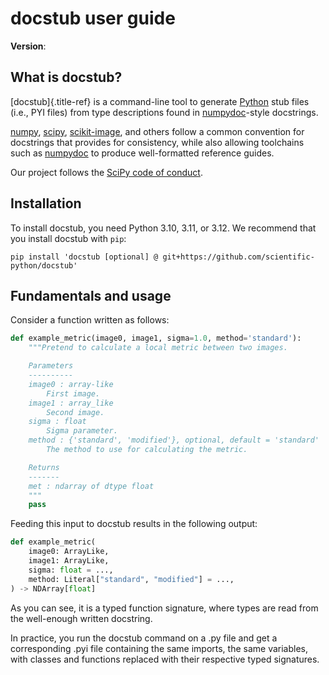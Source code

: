 # docstub user guide

**Version**:

## What is docstub?

[docstub]{.title-ref} is a command-line tool to generate
[Python](https://www.python.org) stub files (i.e., PYI files) from type
descriptions found in [numpydoc](https://numpydoc.readthedocs.io)-style
docstrings.

[numpy](https://numpy.org), [scipy](https://docs.scipy.org),
[scikit-image](https://scikit-image.org/), and others
follow a common convention for docstrings that provides for
consistency, while also allowing toolchains such as
[numpydoc](https://numpydoc.readthedocs.io) to produce well-formatted
reference guides.

Our project follows the [SciPy code of
conduct](https://github.com/scipy/scipy/blob/master/doc/source/dev/conduct/code_of_conduct.rst).

## Installation

To install docstub, you need Python 3.10, 3.11, or 3.12.
We recommend that you install docstub with `pip`:

    pip install 'docstub [optional] @ git+https://github.com/scientific-python/docstub'

## Fundamentals and usage

Consider a function written as follows:

```py
def example_metric(image0, image1, sigma=1.0, method='standard'):
    """Pretend to calculate a local metric between two images.

    Parameters
    ----------
    image0 : array-like
        First image.
    image1 : array_like
        Second image.
    sigma : float
        Sigma parameter.
    method : {'standard', 'modified'}, optional, default = 'standard'
        The method to use for calculating the metric.

    Returns
    -------
    met : ndarray of dtype float
    """
    pass
```

Feeding this input to docstub results in the following output:

```py
def example_metric(
    image0: ArrayLike,
    image1: ArrayLike,
    sigma: float = ...,
    method: Literal["standard", "modified"] = ...,
) -> NDArray[float]
```

As you can see, it is a typed function signature, where types are read from
the well-enough written docstring.

In practice, you run the docstub command on a .py file and get a corresponding
.pyi file containing the same imports, the same variables, with classes and
functions replaced with their respective typed signatures.
